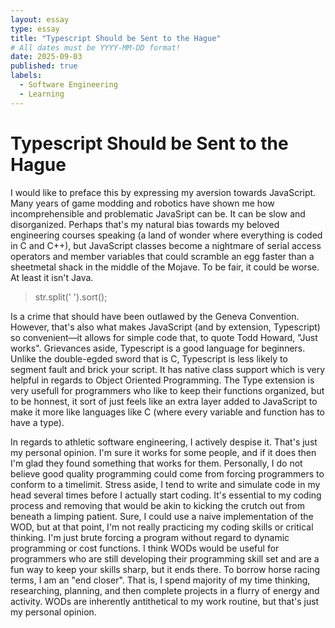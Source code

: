 ```yaml
---
layout: essay
type: essay
title: "Typescript Should be Sent to the Hague"
# All dates must be YYYY-MM-DD format!
date: 2025-09-03
published: true
labels:
  - Software Engineering
  - Learning
---
```



<body>

<h1>Typescript Should be Sent to the Hague</h1>
<p>I would like to preface this by expressing my aversion towards JavaScript. Many years of game modding and robotics have shown me how incomprehensible and problematic JavaSript can be. It can be slow and disorganized. Perhaps that's my natural bias towards my beloved engineering courses speaking (a land of wonder where everything is coded in C and C++), but JavaScript classes become a nightmare of serial access operators and member variables that could scramble an egg faster than a sheetmetal shack in the middle of the Mojave. To be fair, it could be worse. At least it isn't Java. </p>


<blockquote>
str.split(' ').sort();
</blockquote>

<p> 
	Is a crime that should have been outlawed by the Geneva Convention. However, that's also what makes JavaScript (and by extension, Typescript) so convenient—it allows for simple code that, to quote Todd Howard, "Just works". Grievances aside, Typescript is a good language for beginners. Unlike the double-egded sword that is C, Typescript is less likely to segment fault and brick your script. It has native class support which is very helpful in regards to Object Oriented Programming. The Type extension is very usefull for programmers who like to keep their functions organized, but to be honnest, it sort of just feels like an extra layer added to JavaScript to make it more like languages like C (where every variable and function has to have a type).
</p>

<p>
In regards to athletic software engineering, I actively despise it. That's just my personal opinion. I'm sure it works for some people, and if it does then I'm glad they found something that works for them. Personally, I do not believe good quality programming could come from forcing programmers to conform to a timelimit. Stress aside, I tend to write and simulate code in my head several times before I actually start coding. It's essential to my coding process and removing that would be akin to kicking the crutch out from beneath a limping patient. Sure, I could use a naive implementation of the WOD, but at that point, I'm not really practicing my coding skills or critical thinking. I'm just brute forcing a program without regard to dynamic programming or cost functions. I think WODs would be useful for programmers who are still developing their programming skill set and are a fun way to keep your skills sharp, but it ends there. To borrow horse racing terms, I am an "end closer". That is, I spend majority of my time thinking, researching, planning, and then complete projects in a flurry of energy and activity. WODs are inherently antithetical to my work routine, but that's just my personal opinion.
</p>

</body>
</html>
